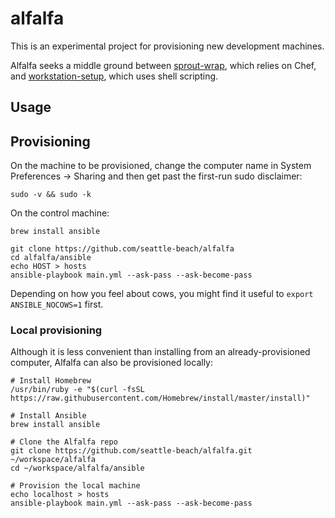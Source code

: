 # alfalfa

This is an experimental project for provisioning new development machines.

Alfalfa seeks a middle ground between [sprout-wrap][sprout-wrap], which relies
on Chef, and [workstation-setup][workstation-setup], which uses shell
scripting.

[sprout-wrap]: https://github.com/pivotal-sprout/sprout-wrap
[workstation-setup]: https://github.com/pivotal/workstation-setup

## Usage



## Provisioning

On the machine to be provisioned, change the computer name in System
Preferences -> Sharing and then get past the first-run sudo disclaimer:

```
sudo -v && sudo -k
```

On the control machine:

```
brew install ansible

git clone https://github.com/seattle-beach/alfalfa
cd alfalfa/ansible
echo HOST > hosts
ansible-playbook main.yml --ask-pass --ask-become-pass
```

Depending on how you feel about cows, you might find it useful to ```export ANSIBLE_NOCOWS=1``` first.

### Local provisioning

Although it is less convenient than installing from an already-provisioned
computer, Alfalfa can also be provisioned locally:

```
# Install Homebrew
/usr/bin/ruby -e "$(curl -fsSL https://raw.githubusercontent.com/Homebrew/install/master/install)"

# Install Ansible
brew install ansible

# Clone the Alfalfa repo
git clone https://github.com/seattle-beach/alfalfa.git ~/workspace/alfalfa
cd ~/workspace/alfalfa/ansible

# Provision the local machine
echo localhost > hosts
ansible-playbook main.yml --ask-pass --ask-become-pass
```
